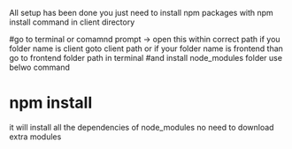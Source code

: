 All setup has been done you just need to install npm packages with npm install command in client directory

#go to terminal or comamnd prompt -> open this within correct path if you folder name is client goto client path or if your folder name is frontend than go to frontend folder path in terminal
#and install node_modules folder use belwo command
# npm install
it will install all the dependencies of node_modules no need to download extra modules
